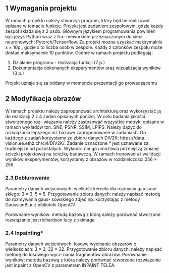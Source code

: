 ## 1 Wymagania projektu

W ramach projektu należy stworzyć program, który będzie realizował opisane w
temacie funkcje. Projekt jest zadaniem zespołowym, gdzie każdy zespół składa
się z 2 osób.
Głównym językiem programowania powinien być język Python wraz z fra-
meworkiem przeznaczonym do sieci neuronowych: Pytorch/Tensorflow.
Za projekt można uzyskać maksymalnie x × 10p., gdzie x to liczba osób w
zespole. Każdy z członków zespołu może dostać maksymalnie 10 punktów.
Ocenie w ramach projektu podlegają:
1. Działanie programu - realizacja funkcji (7 p.)
2. Dokumentacja dokonanych eksperymentów oraz wizualizacja wyników (3
p.)

Projekt uznaje się za oddany w momencie prezentacji go prowadzącemu

## 2 Modyfikacja obrazów

W ramach projektu należy zaproponować architekturę oraz wykorzystać ją do
realizacji 2 z 4 zadań opisanych poniżej. W celu badania jakości stworzonego roz-
wiązania należy zastosować wszystkie metryki opisane w ramach wykładów tzn.
SNE, PSNR, SSIM, LPIPS. Należy dążyć do rozwiązania lepszego niż bazowe
zaproponowane w zadaniach.
Do każdego z zadań korzystamy ze zbioru danych DIV2K: https://data.
vision.ee.ethz.ch/cvl/DIV2K/.
Zadanie oznaczone * jest uznawane za trudniejsze od pozostałych. Wykona-
nie go umożliwia późniejszą zmianę ścieżki projektowej na ścieżkę badawczą.
W ramach trenowania i walidacji wyników eksperymentów, korzystamy z
obrazów w rozdzielczości 256 × 256.

### 2.3 Deblurowanie

Parametry danych wejściowych: wielkość kernela dla rozmycia gaussow-
skiego: 3 × 3, 5 × 5.
Przygotowanie zbioru danych: należy napisać metodę do rozmywania gaus-
sowskiego zdjęć np. korzystając z metody GaussianBlur z biblioteki OpenCV

Porównanie wyników: metodą bazową z którą należy porównać stworzone
rozwiązanie jest richardson lucy z skimage

### 2.4 Inpainting*

Parametry danych wejściowych: losowe wycinanie obszarów o wielkościach:
3 × 3, 32 × 32.
Przygotowanie zbioru danych: należy napisać metodę do losowego wyci-
nania fragmentów obrazów.
Porównanie wyników: metodą bazową z którą należy porównać stworzone
rozwiązanie jest inpaint z OpenCV z parametrem INPAINT TELEA.
